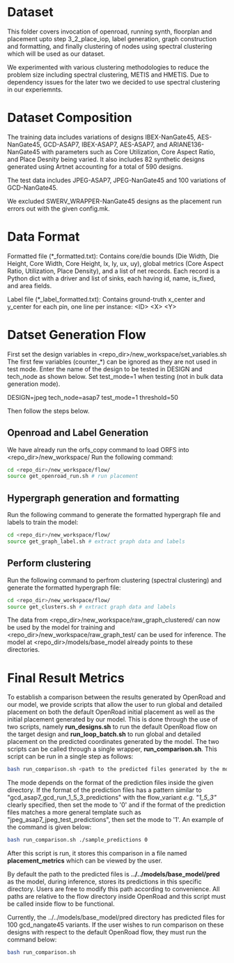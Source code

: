 # Dataset

This folder covers invocation of openroad, running synth, floorplan and placement upto step 3_2_place_iop, label generation, graph construction and formatting, and finally clustering of nodes using spectral clustering which will be used as our dataset.

We experimented with various clustering methodologies to reduce the problem size including spectral clustering, METIS and HMETIS. Due to dependency issues for the later two we decided to use spectral clustering in our experiemnts.

# Dataset Composition

The training data includes variations of designs IBEX-NanGate45, AES-NanGate45, GCD-ASAP7, IBEX-ASAP7, AES-ASAP7, and ARIANE136-NanGate45 with parameters such as Core Utilization, Core Aspect Ratio, and Place Desnity being varied. It also includes 82 synthetic designs generated using Artnet accounting for a total of 590 designs.

The test data includes JPEG-ASAP7, JPEG-NanGate45 and 100 variations of GCD-NanGate45.

We excluded SWERV_WRAPPER-NanGate45 designs as the placement run errors out with the given config.mk.

# Data Format

Formatted file (*_formatted.txt): Contains core/die bounds (Die Width, Die Height, Core Width, Core Height, lx, ly, ux, uy), global metrics (Core Aspect Ratio, Utilization, Place Density), and a list of net records. Each record is a Python dict with a driver and list of sinks, each having id, name, is_fixed, and area fields.

Label file (*_label_formatted.txt): Contains ground-truth x_center and y_center for each pin, one line per instance: &lt;ID&gt; &lt;X&gt; &lt;Y&gt;

# Datset Generation Flow

First set the design variables in &lt;repo_dir&gt;/new_workspace/set_variables.sh
The first few variables (counter_*) can be ignored as they are not used in test mode.
Enter the name of the design to be tested in DESIGN and tech_node as shown below.
Set test_mode=1 when testing (not in bulk data generation mode).

DESIGN=jpeg
tech_node=asap7
test_mode=1
threshold=50

Then follow the steps below.

## Openroad and Label Generation
We have already run the orfs_copy command to load ORFS into &lt;repo_dir&gt;/new_workspace/
Run the following command:

```bash
cd <repo_dir>/new_workspace/flow/
source get_openroad_run.sh # run placement
```

## Hypergraph generation and formatting
Run the following command to generate the formatted hypergraph file and labels to train the model:

```bash
cd <repo_dir>/new_workspace/flow/
source get_graph_label.sh # extract graph data and labels
```

## Perform clustering
Run the following command to perfrom clustering (spectral clustering) and generate the formatted hypergraph file:

```bash
cd <repo_dir>/new_workspace/flow/
source get_clusters.sh # extract graph data and labels
```

The data from &lt;repo_dir&gt;/new_workspace/raw_graph_clustered/ can now be used by the model for training and &lt;repo_dir&gt;/new_workspace/raw_graph_test/ can be used for inference. The model at &lt;repo_dir&gt;/models/base_model already points to these directories.

# Final Result Metrics

To establish a comparison between the results generated by OpenRoad and our model, we provide scripts that allow the user to run global and detailed placement on both the default OpenRoad initial placement as well as the initial placement generated by our model. This is done through the use of two scripts, namely **run_designs.sh** to run the default OpenRoad flow on the target design and **run_loop_batch.sh** to run global and detailed placement on the predicted coordinates generated by the model. The two scripts can be called through a single wrapper, **run_comparison.sh**. This script can be run in a single step as follows:

```bash 
bash run_comparison.sh <path to the predicted files generated by the model> <mode (either 1 or 0)>

```
The mode depends on the format of the prediction files inside the given directory. If the format of the prediction files has a pattern similar to "gcd_asap7_gcd_run_1_5_3_predictions" with the flow_variant *e.g. "1_5_3"* clearly specified, then set the mode to '0' and if the format of the prediction files matches a more general template such as "jpeg_asap7_jpeg_test_predictions", then set the mode to '1'. An example of the command is given below:


```bash 
bash run_comparison.sh ./sample_predictions 0

```

After this script is run, it stores this comparison in a file named **placement_metrics** which can be viewed by the user.

By default the path to the predicted files is **../../models/base_model/pred** as the model, during inference, stores its predictions in this specific directory. Users are free to modify this path according to convenience. All paths are relative to the flow directory inside OpenRoad and this script must be called inside flow to be functional.

Currently, the ../../models/base_model/pred directory has predicted files for 100 gcd_nangate45 variants. If the user wishes to run comparison on these designs with respect to the default OpenRoad flow, they must run the command below:

```bash 
bash run_comparison.sh 

```


